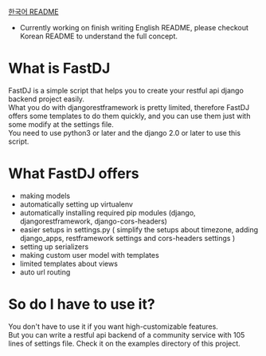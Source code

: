[한국어 README](https://github.com/code-yeongyu/fastdj/blob/master/README_ko.md)

- Currently working on finish writing English README, please checkout Korean README to understand the full concept.

# What is FastDJ

FastDJ is a simple script that helps you to create your restful api django backend project easily.  
What you do with djangorestframework is pretty limited, therefore FastDJ offers some templates to do them quickly, and you can use them just with some modify at the settings file.  
You need to use python3 or later and the django 2.0 or later to use this script.

# What FastDJ offers

- making models
- automatically setting up virtualenv
- automatically installing required pip modules (django, djangorestframework, django-cors-headers)
- easier setups in settings.py ( simplify the setups about timezone, adding django_apps, restframework settings and cors-headers settings )
- setting up serializers
- making custom user model with templates
- limited templates about views
- auto url routing

# So do I have to use it?

You don't have to use it if you want high-customizable features.  
But you can write a restful api backend of a community service with 105 lines of settings file. Check it on the examples directory of this project.
